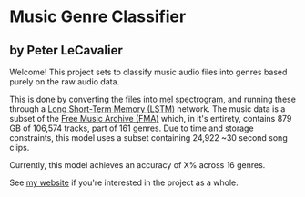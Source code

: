 # Music Genre Classifier
## by Peter LeCavalier

Welcome! This project sets to classify music audio files into genres based purely on the raw audio data.

This is done by converting the files into [mel spectrogram](https://medium.com/analytics-vidhya/understanding-the-mel-spectrogram-fca2afa2ce53), and running these through a [Long Short-Term Memory (LSTM)](https://en.wikipedia.org/wiki/Long_short-term_memory) network. The music data is a subset of the [Free Music Archive (FMA)](https://github.com/mdeff/fma) which, in it's entirety, contains 879 GB of 106,574 tracks, part of 161 genres. Due to time and storage constraints, this model uses a subset containing 24,922 ~30 second song clips.

Currently, this model achieves an accuracy of X% across 16 genres.

See [my website]() if you're interested in the project as a whole.